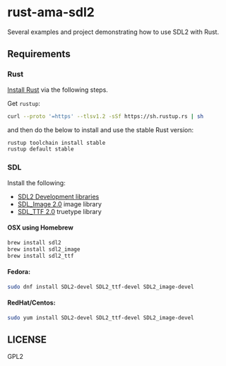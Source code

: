 # rust-ama-sdl2

Several examples and project demonstrating how to use SDL2 with Rust.

## Requirements

### Rust

[Install Rust](http://www.rust-lang.org/install.html) via the following steps.

Get `rustup`:

```sh
curl --proto '=https' --tlsv1.2 -sSf https://sh.rustup.rs | sh
```

and then do the below to install and use the stable Rust version:

```sh
rustup toolchain install stable
rustup default stable
```

### SDL

Install the following:

- [SDL2 Development libraries](https://www.libsdl.org/download-2.0.php)
- [SDL_Image 2.0](https://www.libsdl.org/projects/SDL_image/) image library
- [SDL_TTF 2.0](https://www.libsdl.org/projects/SDL_ttf/) truetype library

#### OSX using Homebrew

```sh
brew install sdl2
brew install sdl2_image
brew install sdl2_ttf
```

#### Fedora:

```sh
sudo dnf install SDL2-devel SDL2_ttf-devel SDL2_image-devel
```
    
#### RedHat/Centos:

```sh
sudo yum install SDL2-devel SDL2_ttf-devel SDL2_image-devel
```

## LICENSE

GPL2
